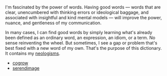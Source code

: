 I'm fascinated by the power of words. Having good words &mdash; words that are clear, unencumbered with thinking errors or ideological baggage, and associated with insightful and kind mental models &mdash; will improve the power, nuance, and gentleness of my communication.

In many cases, I can find good words by simply learning what's already been defined as an ordinary word, an expression, an idiom, or a term. No sense reinventing the wheel. But sometimes, I see a gap or problem that's best fixed with a new word of my own. That's the purpose of this dictionary. It contains my [neologisms](https://en.wikipedia.org/wiki/Neologism).

* [cogrow](cogrow.md)
* [serendimage](serendimage.md)
